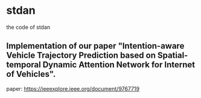 # stdan
the code of stdan
## Implementation of our paper "Intention-aware Vehicle Trajectory Prediction based on Spatial-temporal Dynamic Attention Network for Internet of Vehicles". 
paper:  https://ieeexplore.ieee.org/document/9767719


